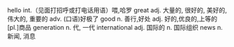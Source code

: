 hello               	int.（见面打招呼或打电话用语）喂,哈罗
great               	adj. 大量的, 很好的, 美好的, 伟大的, 重要的 adv. (口语)好极了
good                	n. 善行,好处 adj. 好的,优良的,上等的 [pl.]商品
generation          	n. 代, 一代
international       	adj. 国际的 n. 国际组织
news                	n. 新闻, 消息
